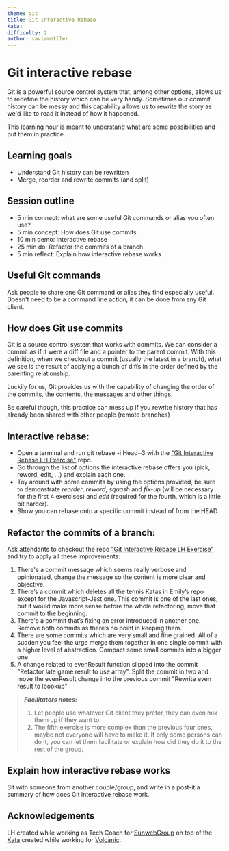 ```yaml
---
theme: git
title: Git Interactive Rebase
kata: 
difficulty: 2
author: xaviametller
---
```


# Git interactive rebase

Git is a powerful source control system that, among other options, allows us to redefine the history which can be very handy. Sometimes our commit history can be messy and this capability allows us to rewrite the story as we'd like to read it instead of how it happened. 

This learning hour is meant to understand what are some possibilities and put them in practice.

## Learning goals
* Understand Git history can be rewritten
* Merge, reorder and rewrite commits (and split)

## Session outline
* 5 min connect: what are some useful Git commands or alias you often use?
* 5 min concept: How does Git use commits
* 10 min demo: Interactive rebase
* 25 min do: Refactor the commits of a branch
* 5 min reflect: Explain how interactive rebase works

## Useful Git commands
Ask people to share one Git command or alias they find especially useful. Doesn't need to be a command line action, it can be done from any Git client.

## How does Git use commits
Git is a source control system that works with commits. We can consider a commit as if it were a diff file and a pointer to the parent commit. With this definition, when we checkout a commit (usually the latest in a branch), what we see is the result of applying a bunch of diffs in the order defined by the parenting relationship.

Luckily for us, Git provides us with the capability of changing the order of the commits, the contents, the messages and other things. 

Be careful though, this practice can mess up if you rewrite history that has already been shared with other people (remote branches)

## Interactive rebase:
* Open a terminal and run git rebase -i Head~3 with the ["Git Interactive Rebase LH Exercise"](https://github.com/xrecoba/Git-Interactive-Rebase-LH-Exercise) repo. 
* Go through the list of options the interactive rebase offers you (pick, reword, edit, ...) and explain each one.
* Toy around with some commits by using the options provided, be sure to demonstrate _reorder_, _reword_, _squash_ and _fix-up_ (will be necessary for the first 4 exercises) and _edit_ (required for the fourth, which is a little bit harder).
* Show you can rebase onto a specific commit instead of from the HEAD.

## Refactor the commits of a branch:
Ask attendants to checkout the repo ["Git Interactive Rebase LH Exercise"](https://github.com/xrecoba/Git-Interactive-Rebase-LH-Exercise) and try to apply all these improvements:
1. There's a commit message which seems really verbose and opinionated, change the message so the content is more clear and objective.
2. There’s a commit which deletes all the tennis Katas in Emily’s repo except for the Javascript-Jest one. This commit is one of the last ones, but it would make more sense before the whole refactoring, move that commit to the beginning.
3. There's a commit that’s fixing an error introduced in another one. Remove both commits as there’s no point in keeping them.
4. There are some commits which are very small and fine grained. All of a sudden you feel the urge merge them together in one single commit with a higher level of abstraction.
Compact some small commits into a bigger one
5. A change related to evenResult function slipped into the commit "Refactor late game result to use array".
Split the commit in two and move the evenResult change into the previous commit "Rewrite even result to loookup"

> **_Facilitators notes:_** 
> 1. Let people use whatever Git client they prefer, they can even mix them up if they want to.
> 2. The fifth exercise is more complex than the previous four ones, maybe not everyone will have to make it. If only some persons can do it, you can let them facilitate or explain how did they do it to the rest of the group.

## Explain how interactive rebase works
Sit with someone from another couple/group, and write in a post-it a summary of how does Git interactive rebase work.

## Acknowledgements
LH created while working as Tech Coach for [SunwebGroup](https://www.sunwebgroup.com/) on top of the [Kata](https://github.com/xrecoba/Tennis-Refactoring-Git-Kata) created while working for [Volcànic](https://volcanicinternet.com/en/).

